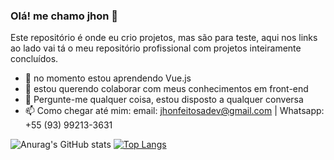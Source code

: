 ### Olá! me chamo jhon 👋
Este repositório é onde eu crio projetos,
mas são para teste, aqui nos links ao lado vai tá o meu
repositório profissional com projetos inteiramente
concluídos.

- 🌱 no momento estou aprendendo Vue.js
- 👯 estou querendo colaborar com meus conhecimentos em front-end
- 💬 Pergunte-me qualquer coisa, estou disposto a qualquer conversa
- 📫 Como chegar até mim: email: jhonfeitosadev@gmail.com | Whatsapp: +55 (93) 99213-3631

![Anurag's GitHub stats](https://github-readme-stats.vercel.app/api?username=jhon3k&hide=contribs,prs&show_icons=true&theme=tokyonight)
[![Top Langs](https://github-readme-stats.vercel.app/api/top-langs/?username=jhon3k&layout=compact)](https://github.com/anuraghazra/github-readme-stats)
